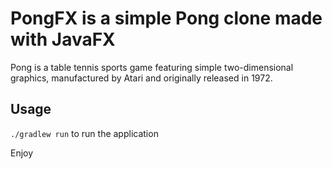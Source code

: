 # PongFX is a simple Pong clone made with JavaFX
Pong is a table tennis sports game featuring simple two-dimensional graphics, manufactured by Atari and originally released in 1972.

## Usage

`./gradlew run` to run the application

Enjoy
